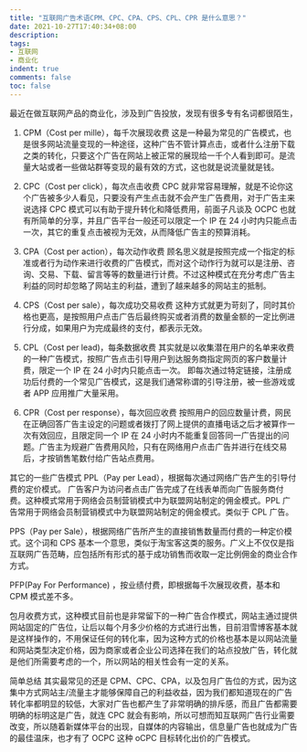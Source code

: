 ```yaml
---
title: "互联网广告术语CPM、CPC、CPA、CPS、CPL、CPR 是什么意思？"
date: 2021-10-27T17:40:34+08:00
description:
tags:
- 互联网
- 商业化
indent: true
comments: false
toc: false
---
```


最近在做互联网产品的商业化，涉及到广告投放，发现有很多专有名词都很陌生，

1. CPM（Cost per mille），每千次展现收费
这是一种最为常见的广告模式，也是很多网站流量变现的一种途径，这种广告不管计算点击，或者什么注册下载之类的转化，只要这个广告在网站上被正常的展现给一千个人看到即可。是流量大站或者一些做站群等变现的最有效的方式，这也就是说流量就是钱。

2. CPC（Cost per click），每次点击收费
CPC 就非常容易理解，就是不论你这个广告被多少人看见，只要没有产生点击就不会产生广告费用，对于广告主来说选择 CPC 模式可以有助于提升转化和降低费用，前面子凡谈及 OCPC 也就有所简单的分享，并且广告平台一般还可以限定一个 IP 在 24 小时内只能点击一次，其它的重复点击被视为无效，从而降低广告主的预算消耗。

3. CPA（Cost per action），每次动作收费
顾名思义就是按照完成一个指定的标准或者行为动作来进行收费的广告模式，而对这个动作行为就可以是注册、咨询、交易、下载、留言等等的数量进行计费。不过这种模式在充分考虑广告主利益的同时却忽略了网站主的利益，遭到了越来越多的网站主的抵制。

4. CPS（Cost per sale），每次成功交易收费
这种方式就更为苛刻了，同时其价格也更高，是按照用户点击广告后最终购买或者消费的数量金额的一定比例进行分成，如果用户为完成最终的支付，都表示无效。

5. CPL（Cost per lead)，每条数据收费
其实就是以收集潜在用户的名单来收费的一种广告模式，按照广告点击引导用户到达服务商指定网页的客户数量计费，限定一个 IP 在 24 小时内只能点击一次。 即每次通过特定链接，注册成功后付费的一个常见广告模式，这是我们通常称谓的引导注册，被一些游戏或者 APP 应用推广大量采用。

6. CPR（Cost per response），每次回应收费
按照用户的回应数量计费，网民在正确回答广告主设定的问题或者拨打了网上提供的直播电话之后才被算作一次有效回应，且限定同一个 IP 在 24 小时内不能重复回答同一广告提出的问题。广告主为规避广告费用风险，只有在网络用户点击广告并进行在线交易后，才按销售笔数付给广告站点费用。

其它的一些广告模式
PPL（Pay per Lead），根据每次通过网络广告产生的引导付费的定价模式。 广告客户为访问者点击广告完成了在线表单而向广告服务商付费。这种模式常用于网络会员制营销模式中为联盟网站制定的佣金模式。PPL 广告常用于网络会员制营销模式中为联盟网站制定的佣金模式。类似于 CPL 广告。

PPS（Pay per Sale），根据网络广告所产生的直接销售数量而付费的一种定价模式。这个词和 CPS 基本一个意思，类似于淘宝客这类的服务。广义上不仅仅是指互联网广告范畴，应包括所有形式的基于成功销售而收取一定比例佣金的商业合作方式。

PFP(Pay For Performance) ，按业绩付费，即根据每千次展现收费，基本和 CPM 模式差不多。

包月收费方式，这种模式目前也是非常留下的一种广告合作模式，网站主通过提供网站固定的广告位，让后以每个月多少价格的方式进行出售，目前泪雪博客基本就是这样操作的，不用保证任何的转化率，因为这种方式的价格也基本是以网站流量和网站类型决定价格，因为商家或者企业公司选择在我们的站点投放广告，转化就是他们所需要考虑的一个，所以网站的相关性会有一定的关系。

简单总结
其实最常见的还是 CPM、CPC、CPA，以及包月广告位的方式，因为这集中方式网站主/流量主才能够保障自己的利益收益，因为我们都知道现在的广告转化率都明显的较低，大家对广告也都产生了非常明确的排斥感，而且广告都需要明确的标明这是广告，就连 CPC 就会有影响，所以可想而知互联网广告行业需要改变，所以随着新媒体平台的出现，自媒体的内容输出，信息量广告也就成为广告的最佳温床，也才有了 OCPC 这种 oCPC 目标转化出价的广告模式。